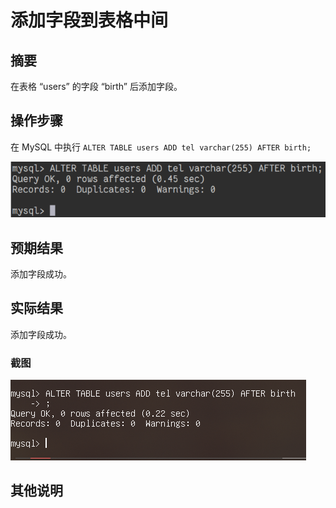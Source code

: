 # 添加字段到表格中间

## 摘要

在表格 “users” 的字段 “birth” 后添加字段。

## 操作步骤

在 MySQL 中执行 `ALTER TABLE users ADD tel varchar(255) AFTER birth;`

![添加字段到表格中间](./img/添加字段到表格中间.png)

## 预期结果

添加字段成功。

## 实际结果

添加字段成功。

### 截图

![添加字段到表格中间](./img/添加字段到表格中间2.png)

## 其他说明
